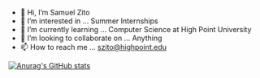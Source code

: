 - 👋 Hi, I’m Samuel Zito
- 👀 I’m interested in ... Summer Internships 
- 🌱 I’m currently learning ... Computer Science at High Point University
- 💞️ I’m looking to collaborate on ... Anything
- 📫 How to reach me ... szito@highpoint.edu 

[![Anurag's GitHub stats](https://github-readme-stats.vercel.app/api?username=SamNZito)](https://github.com/anuraghazra/github-readme-stats)

